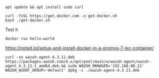 



```
apt update && apt install sudo curl
```

```
curl -fsSL https://get.docker.com -o get-docker.sh
bash ./get-docker.sh
```

Test it
```
docker run hello-world
```

https://noted.lol/setup-and-install-docker-in-a-promox-7-lxc-container/


```
curl -so wazuh-agent-4.3.11.deb https://packages.wazuh.com/4.x/apt/pool/main/w/wazuh-agent/wazuh-agent_4.3.11-1_amd64.deb && sudo WAZUH_MANAGER='192.168.88.12' WAZUH_AGENT_GROUP='default' dpkg -i ./wazuh-agent-4.3.11.deb
```
